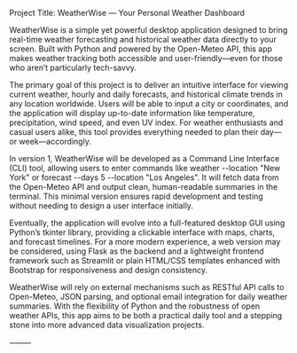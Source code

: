 Project Title: WeatherWise — Your Personal Weather Dashboard

WeatherWise is a simple yet powerful desktop application designed to bring real-time weather forecasting and historical weather data directly to your screen. Built with Python and powered by the Open-Meteo API, this app makes weather tracking both accessible and user-friendly—even for those who aren’t particularly tech-savvy.

The primary goal of this project is to deliver an intuitive interface for viewing current weather, hourly and daily forecasts, and historical climate trends in any location worldwide. Users will be able to input a city or coordinates, and the application will display up-to-date information like temperature, precipitation, wind speed, and even UV index. For weather enthusiasts and casual users alike, this tool provides everything needed to plan their day—or week—accordingly.

In version 1, WeatherWise will be developed as a Command Line Interface (CLI) tool, allowing users to enter commands like weather --location "New York" or forecast --days 5 --location "Los Angeles". It will fetch data from the Open-Meteo API and output clean, human-readable summaries in the terminal. This minimal version ensures rapid development and testing without needing to design a user interface initially.

Eventually, the application will evolve into a full-featured desktop GUI using Python’s tkinter library, providing a clickable interface with maps, charts, and forecast timelines. For a more modern experience, a web version may be considered, using Flask as the backend and a lightweight frontend framework such as Streamlit or plain HTML/CSS templates enhanced with Bootstrap for responsiveness and design consistency.

WeatherWise will rely on external mechanisms such as RESTful API calls to Open-Meteo, JSON parsing, and optional email integration for daily weather summaries. With the flexibility of Python and the robustness of open weather APIs, this app aims to be both a practical daily tool and a stepping stone into more advanced data visualization projects.

⸻

